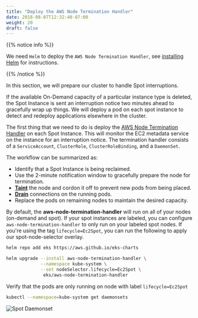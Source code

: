 ```yaml
---
title: "Deploy the AWS Node Termination Handler"
date: 2018-08-07T12:32:40-07:00
weight: 20
draft: false
---
```

{{% notice info %}}

We need `Helm` to deploy the `AWS Node Termination Handler`, see [installing Helm](/beginner/060_helm/helm_intro/install/index.html) for instructions.

{{% /notice %}}
 
In this section, we will prepare our cluster to handle Spot interruptions.

If the available On-Demand capacity of a particular instance type is deleted, the Spot Instance is sent an interruption notice two minutes ahead to gracefully wrap up things. We will deploy a pod on each spot instance to detect and redeploy applications elsewhere in the cluster.

The first thing that we need to do is deploy the [AWS Node Termination Handler](https://github.com/aws/aws-node-termination-handler) on each Spot Instance. This will monitor the EC2 metadata service on the instance for an interruption notice.
The termination handler consists of a `ServiceAccount`, `ClusterRole`, `ClusterRoleBinding`, and a `DaemonSet`.

The workflow can be summarized as:

* Identify that a Spot Instance is being reclaimed.
* Use the 2-minute notification window to gracefully prepare the node for termination.
* [**Taint**](https://kubernetes.io/docs/concepts/configuration/taint-and-toleration/) the node and cordon it off to prevent new pods from being placed.
* [**Drain**](https://kubernetes.io/docs/tasks/administer-cluster/safely-drain-node/) connections on the running pods.
* Replace the pods on remaining nodes to maintain the desired capacity.

By default, the **aws-node-termination-handler** will run on all of your nodes (on-demand and spot). If your spot instances are labeled, you can configure `aws-node-termination-handler` to only run on your labeled spot nodes. If you're using the tag `lifecycle=Ec2Spot`, you can run the following to apply our spot-node-selector overlay.

```bash
helm repo add eks https://aws.github.io/eks-charts

helm upgrade --install aws-node-termination-handler \
             --namespace kube-system \
             --set nodeSelector.lifecycle=Ec2Spot \
              eks/aws-node-termination-handler
```

Verify that the pods are only running on node with label `lifecycle=Ec2Spot`
```bash
kubectl --namespace=kube-system get daemonsets 
```
![Spot Daemonset](/images/spotworkers/spot_get_ds.png)
